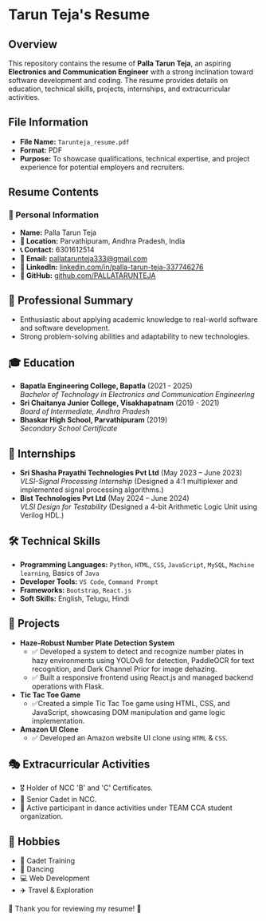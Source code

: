 # Tarun Teja's Resume

## Overview
This repository contains the resume of **Palla Tarun Teja**, an aspiring **Electronics and Communication Engineer** with a strong inclination toward software development and coding. The resume provides details on education, technical skills, projects, internships, and extracurricular activities.

## File Information
- **File Name:** `Tarunteja_resume.pdf`
- **Format:** PDF
- **Purpose:** To showcase qualifications, technical expertise, and project experience for potential employers and recruiters.

## Resume Contents
### 📌 Personal Information
- **Name:** Palla Tarun Teja
- **📍 Location:** Parvathipuram, Andhra Pradesh, India
- **📞 Contact:** 6301612514
- **📧 Email:** [pallatarunteja333@gmail.com](mailto:pallatarunteja333@gmail.com)
- **🔗 LinkedIn:** [linkedin.com/in/palla-tarun-teja-337746276](https://linkedin.com/in/palla-tarun-teja-337746276)
- **🐙 GitHub:** [github.com/PALLATARUNTEJA](https://github.com/PALLATARUNTEJA)

## 📝 Professional Summary
- Enthusiastic about applying academic knowledge to real-world software and software development.
- Strong problem-solving abilities and adaptability to new technologies.

## 🎓 Education
- **Bapatla Engineering College, Bapatla** (2021 - 2025)  
  *Bachelor of Technology in Electronics and Communication Engineering*
- **Sri Chaitanya Junior College, Visakhapatnam** (2019 - 2021)  
  *Board of Intermediate, Andhra Pradesh*
- **Bhaskar High School, Parvathipuram** (2019)  
  *Secondary School Certificate*

## 💼 Internships
- **Sri Shasha Prayathi Technologies Pvt Ltd** (May 2023 – June 2023)  
  *VLSI-Signal Processing Internship* (Designed a 4:1 multiplexer and implemented signal processing algorithms.)
- **Bist Technologies Pvt Ltd** (May 2024 – June 2024)  
  *VLSI Design for Testability* (Designed a 4-bit Arithmetic Logic Unit using Verilog HDL.)

## 🛠 Technical Skills
- **Programming Languages:** `Python`, `HTML`, `CSS`, `JavaScript`, `MySQL`, `Machine learning`, Basics of `Java`
- **Developer Tools:** `VS Code`, `Command Prompt`
- **Frameworks:** `Bootstrap`, `React.js`
- **Soft Skills:** English, Telugu, Hindi

## 🚀 Projects
- **Haze-Robust Number Plate Detection System**
  - ✅ Developed a system to detect and recognize number plates in hazy environments using YOLOv8 for detection,
 PaddleOCR for text recognition, and Dark Channel Prior for image dehazing.
  - ✅ Built a responsive frontend using React.js and managed backend operations with Flask.
- **Tic Tac Toe Game**
  - ✅Created a simple Tic Tac Toe game using HTML, CSS, and JavaScript, showcasing DOM manipulation and game logic
 implementation.
- **Amazon UI Clone**
  - ✅ Developed an Amazon website UI clone using `HTML` & `CSS`.

## 🎭 Extracurricular Activities
- 🎖 Holder of NCC 'B' and 'C' Certificates.
- 🏅 Senior Cadet in NCC.
- 💃 Active participant in dance activities under TEAM CCA student organization.

## 🎯 Hobbies
- 🎯 Cadet Training
- 💃 Dancing
- 💻 Web Development
- ✈️ Travel & Exploration


🔹 Thank you for reviewing my resume! 🔹

